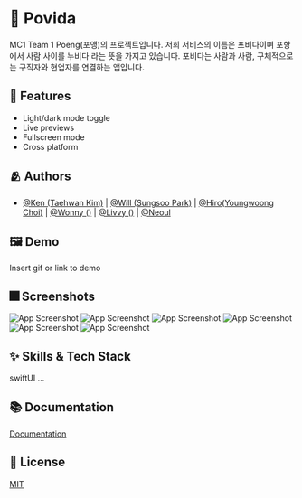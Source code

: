 # :iphone: Povida

MC1 Team 1 Poeng(포앵)의 프로젝트입니다. 저희 서비스의 이름은 포비다이며 포항에서 사람 사이를 누비다 라는 뜻을 가지고 있습니다. 포비다는 사람과 사람, 구체적으로는 구직자와 현업자를 연결하는 앱입니다. 

## :pushpin: Features

- Light/dark mode toggle
- Live previews
- Fullscreen mode
- Cross platform


## :people_hugging: Authors

- [@Ken (Taehwan Kim)](https://www.github.com/obtusa07) | [@Will (Sungsoo Park)](https://github.com/sunshiningsoo) | [@Hiro(Youngwoong Choi)](https://github.com/hardworking-nomad) | [@Wonny ()](https://www.github.com/) | [@Livvy ()](https://www.github.com/) | [@Neoul](https://www.github.com/)


## :framed_picture: Demo

Insert gif or link to demo


## :fireworks: Screenshots

![App Screenshot](https://dummyimage.com/250x500/000/fff.png)
![App Screenshot](https://dummyimage.com/250x500/000/fff.png)
![App Screenshot](https://dummyimage.com/250x500/000/fff.png)
![App Screenshot](https://dummyimage.com/250x500/000/fff.png)
![App Screenshot](https://dummyimage.com/250x500/000/fff.png)
![App Screenshot](https://dummyimage.com/250x500/000/fff.png)


## :sparkles: Skills & Tech Stack
swiftUI ...

## :books: Documentation

[Documentation](https://linktodocumentation)


## :lock_with_ink_pen: License

[MIT](https://choosealicense.com/licenses/mit/)
